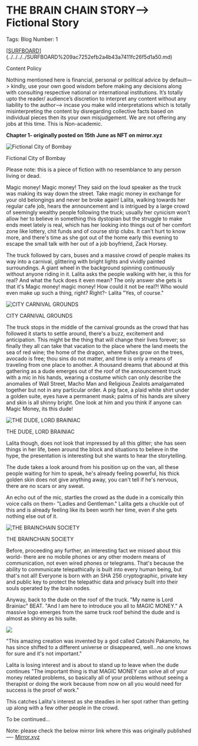 # THE BRAIN CHAIN STORY—> Fictional Story

Tags: Blog
Number: 1

[[SURFBOARD](https://path-integral.com)](../../../../SURFBOARD%209ac7252efb2a4b43a7411fc26f5d1a50.md) 

Content Policy

Nothing mentioned here is financial, personal or political advice by default—> kindly, use your own good wisdom before making any decisions along with consulting respective national or international institutions. It’s totally upto the reader/ audience’s discretion to interpret any content without any liability to the author—> incase you make wild interpretations which is totally misinterpreting the content by disregarding collective facts based on individual pieces then its your own misjudgement. We are not offering any jobs at this time. This is Non-academic.

**Chapter 1- originally posted on 15th June as NFT on mirror.xyz**

![Fictional City of Bombay](https://substackcdn.com/image/fetch/w_1456,c_limit,f_auto,q_auto:good,fl_progressive:steep/https%3A%2F%2Fbucketeer-e05bbc84-baa3-437e-9518-adb32be77984.s3.amazonaws.com%2Fpublic%2Fimages%2F3496994d-ff45-4a69-aedd-7962168f86d2_1792x1024.png)

Fictional City of Bombay

Please note: this is a piece of fiction with no resemblance to any person living or dead.

Magic money! Magic money! They said on the loud speaker as the truck was making its way down the street. Take magic money in exchange for your old belongings and never be broke again! Lalita, walking towards her regular cafe job, hears the announcement and is intrigued by a large crowd of seemingly wealthy people following the truck; usually her cynicism won't allow her to believe in something this dystopian but the struggle to make ends meet lately is real, which has her looking into things out of her comfort zone like lottery, chit funds and of course strip clubs. It can't hurt to know more, and there's time as she got out of the home early this evening to escape the small talk with her out of a job boyfriend, Zack Horsey.

The truck followed by cars, buses and a massive crowd of people makes its way into a carnival, glittering with bright lights and vividly painted surroundings. A giant wheel in the background spinning continuously without anyone riding in it. Lalita asks the people walking with her, is this for real? And what the fuck does it even mean? The only answer she gets is that it's Magic money! magic money! How could it not be real?! Who would even make up such a thing, right? Right?- Lalita "Yes, of course."

![CITY CARNIVAL GROUNDS](https://substackcdn.com/image/fetch/w_1456,c_limit,f_auto,q_auto:good,fl_progressive:steep/https%3A%2F%2Fbucketeer-e05bbc84-baa3-437e-9518-adb32be77984.s3.amazonaws.com%2Fpublic%2Fimages%2Fe43a3537-8639-44a6-ba49-23e012fb53ed_1024x1024.png)

CITY CARNIVAL GROUNDS

The truck stops in the middle of the carnival grounds as the crowd that has followed it starts to settle around, there's a buzz, excitement and anticipation. This might be the thing that will change their lives forever; so finally they all can take that vacation to the place where the land meets the sea of red wine; the home of the dragon, where fishes grow on the trees, avocado is free; thou sins do not matter, and time is only a means of traveling from one place to another. A thousand dreams that abound at this gathering as a dude emerges out of the roof of the announcement truck with a mic in his hands, wearing a costume which can only describe the anomalies of Wall Street, Macho Man and Religious Zealots amalgamated together but not in any particular order. A pig face, a plaid white shirt under a golden suite, eyes have a permanent mask; palms of his hands are silvery and skin is all shinny bright. One look at him and you think if anyone can Magic Money, its this dude!

![THE DUDE, LORD BRAINIAC](https://substackcdn.com/image/fetch/w_1456,c_limit,f_auto,q_auto:good,fl_progressive:steep/https%3A%2F%2Fbucketeer-e05bbc84-baa3-437e-9518-adb32be77984.s3.amazonaws.com%2Fpublic%2Fimages%2Fe9693c35-7986-4c78-a9e5-b04846cf269f_1024x1024.png)

THE DUDE, LORD BRAINIAC

Lalita though, does not look that impressed by all this glitter; she has seen things in her life, been around the block and situations to believe in the hype, the presentation is interesting but she wants to hear the storytelling.

The dude takes a look around from his position up on the van, all these people waiting for him to speak, he's already feeling powerful, his thick golden skin does not give anything away, you can't tell if he's nervous, there are no scars or any sweat.

An echo out of the mic, startles the crowd as the dude in a comically thin voice calls on them- "Ladies and Gentleman." Lalita gets a chuckle out of this and is already feeling like its been worth her time, even if she gets nothing else out of it.

![THE BRAINCHAIN SOCIETY](https://substackcdn.com/image/fetch/w_1456,c_limit,f_auto,q_auto:good,fl_progressive:steep/https%3A%2F%2Fbucketeer-e05bbc84-baa3-437e-9518-adb32be77984.s3.amazonaws.com%2Fpublic%2Fimages%2F23d3e0f1-ffc2-4ae4-b139-0751270e80bd_1024x1024.png)

THE BRAINCHAIN SOCIETY

Before, proceeding any further, an interesting fact we missed about this world- there are no mobile phones or any other modern means of communication, not even wired phones or telegrams. That's because the ability to communicate telepathically is built into every human being, but that's not all! Everyone is born with an SHA 256 cryptographic, private key and public key to protect the telepathic data and privacy built into their souls operated by the brain nodes.

Anyway, back to the dude on the roof of the truck. "My name is Lord Brainiac" BEAT. "And I am here to introduce you all to MAGIC MONEY." A massive logo emerges from the same truck roof behind the dude and is almost as shinny as his suite.

![](https://substackcdn.com/image/fetch/w_1456,c_limit,f_auto,q_auto:good,fl_progressive:steep/https%3A%2F%2Fbucketeer-e05bbc84-baa3-437e-9518-adb32be77984.s3.amazonaws.com%2Fpublic%2Fimages%2F74a5c2ea-0195-4ae7-b7c8-ef19f36c5051_1024x1024.png)

"This amazing creation was invented by a god called Catoshi Pakamoto, he has since shifted to a different universe or disappeared, well…no one knows for sure and it's not important."

Lalita is losing interest and is about to stand up to leave when the dude continues "The important thing is that MAGIC MONEY can solve all of your money related problems, so basically all of your problems without seeing a therapist or doing the work because from now on all you would need for success is the proof of work."

This catches Lalita's interest as she steadies in her spot rather than getting up along with a few other people in the crowd.

To be continued…

Note: please check the below mirror link where this was originally published—- [Mirror.xyz](https://mirror.xyz/0x1bE92d16596242E766CE8C957d2473C09d88A6b5/XjKPBnzenCibcIVkyks7j8tNY-H115oLEDjToJVuUh4https://mirror.xyz/0x1bE92d16596242E766CE8C957d2473C09d88A6b5/XjKPBnzenCibcIVkyks7j8tNY-H115oLEDjToJVuUh4)